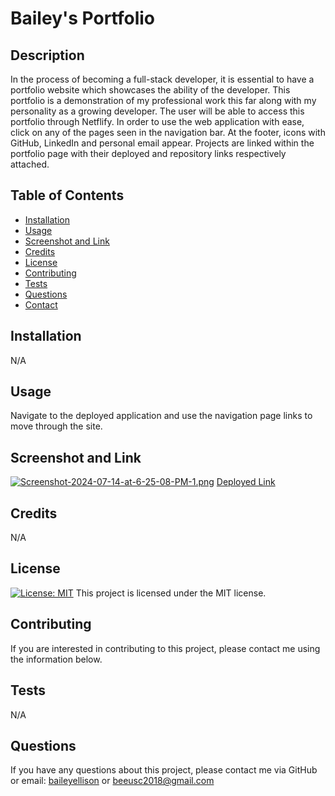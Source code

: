 # Bailey's Portfolio

## Description
In the process of becoming a full-stack developer, it is essential to have a portfolio website which showcases the ability of the developer. This portfolio is a demonstration of my professional work this far along with my personality as a growing developer. The user will be able to access this portfolio through Netflify. In order to use the web application with ease, click on any of the pages seen in the navigation bar. At the footer, icons with GitHub, LinkedIn and personal email appear. Projects are linked within the portfolio page with their deployed and repository links respectively attached. 

## Table of Contents
* [Installation](#installation)
* [Usage](#usage)
* [Screenshot and Link](#screenshot-and-video)
* [Credits](#credits)
* [License](#license)
* [Contributing](#contributing)
* [Tests](#tests)
* [Questions](#questions)
* [Contact](#contact)

## Installation
N/A

## Usage
Navigate to the deployed application and use the navigation page links to move through the site.

## Screenshot and Link
[![Screenshot-2024-07-14-at-6-25-08-PM-1.png](https://i.postimg.cc/DmVTdHt2/Screenshot-2024-07-14-at-6-25-08-PM-1.png)](https://postimg.cc/wRkZ9fqP)
[Deployed Link](https://voluble-crepe-00cb98.netlify.app/)


## Credits
N/A

## License 
[![License: MIT](https://img.shields.io/badge/License-MIT-yellow.svg)](https://opensource.org/licenses/MIT)
This project is licensed under the MIT license.

## Contributing
If you are interested in contributing to this project, please contact me using the information below. 

## Tests
 N/A

## Questions
If you have any questions about this project, please contact me via GitHub or email: [baileyellison](https://github.com/baileyellison) or beeusc2018@gmail.com
